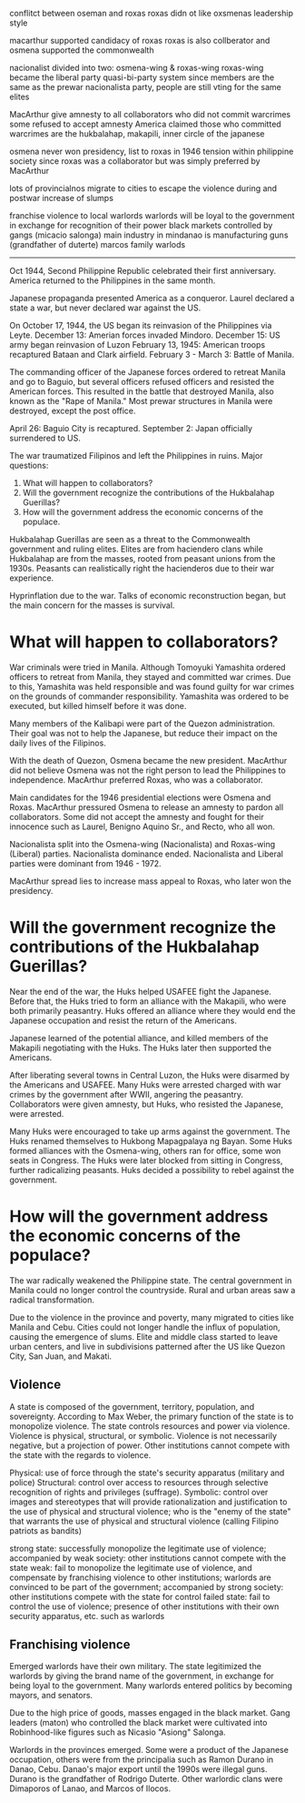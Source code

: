 conflitct between oseman and roxas
roxas didn ot like oxsmenas leadership style

macarthur supported candidacy of roxas
roxas is also collberator and osmena supported the commonwealth

nacionalist divided into two: osmena-wing & roxas-wing
roxas-wing became the liberal party
quasi-bi-party system
since members are the same as the prewar nacionalista party, people are still vting for the same elites

MacArthur give amnesty to all collaborators who did not commit warcrimes
some refused to accept amnesty
America claimed those who committed warcrimes are the hukbalahap, makapili, inner circle of the japanese

osmena never won presidency, list to roxas in 1946
tension within philippine society since roxas was a collaborator but was simply preferred by MacArthur

lots of provincialnos migrate to cities to escape the violence during and postwar
increase of slumps

franchise violence to local warlords
warlords will be loyal to the government in exchange for recognition of their power
black markets controlled by gangs (micacio salonga)
main industry in mindanao is manufacturing guns (grandfather of duterte)
marcos family warlods

----
Oct 1944, Second Philippine Republic celebrated their first anniversary.
America returned to the Philippines in the same month.

Japanese propaganda presented America as a conqueror.
Laurel declared a state a war, but never declared war against the US.

On October 17, 1944, the US began its reinvasion of the Philippines via Leyte.
December 13: Amerian forces invaded Mindoro.
December 15: US army began reinvasion of Luzon
February 13, 1945: American troops recaptured Bataan and Clark airfield.
February 3 - March 3: Battle of Manila.

The commanding officer of the Japanese forces ordered to retreat Manila and go to Baguio, but several officers refused officers and resisted the American forces.
This resulted in the battle that destroyed Manila, also known as the "Rape of Manila."
Most prewar structures in Manila were destroyed, except the post office.

April 26: Baguio City is recaptured.
September 2: Japan officially surrendered to US.


The war traumatized Filipinos and left the Philippines in ruins.
Major questions:
1. What will happen to collaborators?
2. Will the government recognize the contributions of the Hukbalahap Guerillas?
3. How will the government address the economic concerns of the populace.

Hukbalahap Guerillas are seen as a threat to the Commonwealth government and ruling elites.
Elites are from haciendero clans while Hukbalahap are from the masses, rooted from peasant unions from the 1930s.
Peasants can realistically right the hacienderos due to their war experience.

Hyprinflation due to the war.
Talks of economic reconstruction began, but the main concern for the masses is survival.

# What will happen to collaborators?
War criminals were tried in Manila.
Although Tomoyuki Yamashita ordered officers to retreat from Manila, they stayed and committed war crimes.
Due to this, Yamashita was held responsible and was found guilty for war crimes on the grounds of commander responsibility.
Yamashita was ordered to be executed, but killed himself before it was done.

Many members of the Kalibapi were part of the Quezon administration.
Their goal was not to help the Japanese, but reduce their impact on the daily lives of the Filipinos.

With the death of Quezon, Osmena became the new president.
MacArthur did not believe Osmena was not the right person to lead the Philippines to independence.
MacArthur preferred Roxas, who was a collaborator.

Main candidates for the 1946 presidential elections were Osmena and Roxas.
MacArthur pressured Osmena to release an amnesty to pardon all collaborators.
Some did not accept the amnesty and fought for their innocence such as Laurel, Benigno Aquino Sr., and Recto, who all won.

Nacionalista split into the Osmena-wing (Nacionalista) and Roxas-wing (Liberal) parties.
Nacionalista dominance ended.
Nacionalista and Liberal parties were dominant from 1946 - 1972.

MacArthur spread lies to increase mass appeal to Roxas, who later won the presidency.

# Will the government recognize the contributions of the Hukbalahap Guerillas?
Near the end of the war, the Huks helped USAFEE fight the Japanese.
Before that, the Huks tried to form an alliance with the Makapili, who were both primarily peasantry.
Huks offered an alliance where they would end the Japanese occupation and resist the return of the Americans.

Japanese learned of the potential alliance, and killed members of the Makapili negotiating with the Huks.
The Huks later then supported the Americans.

After liberating several towns in Central Luzon, the Huks were disarmed by the Americans and USAFEE.
Many Huks were arrested charged with war crimes by the government after WWII, angering the peasantry.
Collaborators were given amnesty, but Huks, who resisted the Japanese, were arrested.

Many Huks were encouraged to take up arms against the government.
The Huks renamed themselves to Hukbong Mapagpalaya ng Bayan.
Some Huks formed alliances with the Osmena-wing, others ran for office, some won seats in Congress.
The Huks were later blocked from sitting in Congress, further radicalizing peasants.
Huks decided a possibility to rebel against the government.

# How will the government address the economic concerns of the populace?
The war radically weakened the Philippine state.
The central government in Manila could no longer control the countryside.
Rural and urban areas saw a radical transformation.

Due to the violence in the province and poverty, many migrated to cities like Manila and Cebu.
Cities could not longer handle the influx of population, causing the emergence of slums.
Elite and middle class started to leave urban centers, and live in subdivisions patterned after the US like Quezon City, San Juan, and Makati.

## Violence
A state is composed of the government, territory, population, and sovereignty.
According to Max Weber, the primary function of the state is to monopolize violence.
The state controls resources and power via violence.
Violence is physical, structural, or symbolic.
Violence is not necessarily negative, but a projection of power.
Other institutions cannot compete with the state with the regards to violence.

Physical: use of force through the state's security apparatus (military and police)
Structural: control over access to resources through selective recognition of rights and privileges (suffrage).
Symbolic: control over images and stereotypes that will provide rationalization and justification to the use of physical and structural violence; who is the "enemy of the state" that warrants the use of physical and structural violence (calling Filipino patriots as bandits)

strong state: successfully monopolize the legitimate use of violence; accompanied by weak society: other institutions cannot compete with the state
weak: fail to monopolize the legitimate use of violence, and compensate by franchising violence to other institutions; warlords are convinced to be part of the government; accompanied by strong society: other institutions compete with the state for control
failed state: fail to control the use of violence; presence of other institutions with their own security apparatus, etc. such as warlords

## Franchising violence
Emerged warlords have their own military.
The state legitimized the warlords by giving the brand name of the government, in exchange for being loyal to the government.
Many warlords entered politics by becoming mayors, and senators.

Due to the high price of goods, masses engaged in the black market.
Gang leaders (maton) who controlled the black market were cultivated into Robinhood-like figures such as Nicasio "Asiong" Salonga.

Warlords in the provinces emerged.
Some were a product of the Japanese occupation, others were from the principalia such as Ramon Durano in Danao, Cebu.
Danao's major export until the 1990s were illegal guns.
Durano is the grandfather of Rodrigo Duterte.
Other warlordic clans were Dimaporos of Lanao, and Marcos of Ilocos.